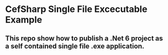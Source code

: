 # CefSharp Single File Excecutable Example

## This repo show how to publish a .Net 6 project as a self contained single file .exe application.
